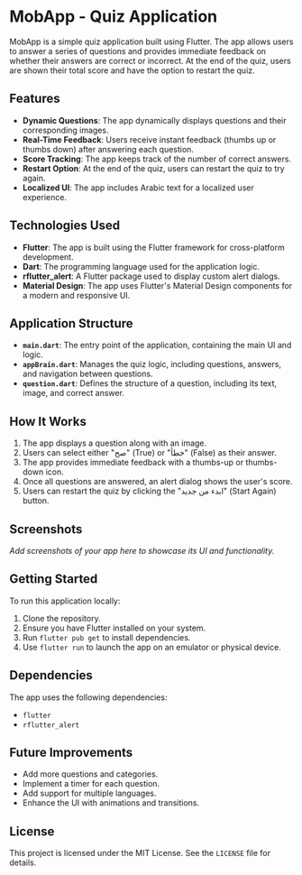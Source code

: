 # MobApp - Quiz Application

MobApp is a simple quiz application built using Flutter. The app allows users to answer a series of questions and provides immediate feedback on whether their answers are correct or incorrect. At the end of the quiz, users are shown their total score and have the option to restart the quiz.

## Features

- **Dynamic Questions**: The app dynamically displays questions and their corresponding images.
- **Real-Time Feedback**: Users receive instant feedback (thumbs up or thumbs down) after answering each question.
- **Score Tracking**: The app keeps track of the number of correct answers.
- **Restart Option**: At the end of the quiz, users can restart the quiz to try again.
- **Localized UI**: The app includes Arabic text for a localized user experience.

## Technologies Used

- **Flutter**: The app is built using the Flutter framework for cross-platform development.
- **Dart**: The programming language used for the application logic.
- **rflutter_alert**: A Flutter package used to display custom alert dialogs.
- **Material Design**: The app uses Flutter's Material Design components for a modern and responsive UI.

## Application Structure

- **`main.dart`**: The entry point of the application, containing the main UI and logic.
- **`appBrain.dart`**: Manages the quiz logic, including questions, answers, and navigation between questions.
- **`question.dart`**: Defines the structure of a question, including its text, image, and correct answer.

## How It Works

1. The app displays a question along with an image.
2. Users can select either "صح" (True) or "خطأ" (False) as their answer.
3. The app provides immediate feedback with a thumbs-up or thumbs-down icon.
4. Once all questions are answered, an alert dialog shows the user's score.
5. Users can restart the quiz by clicking the "ابدء من جديد" (Start Again) button.

## Screenshots

_Add screenshots of your app here to showcase its UI and functionality._

## Getting Started

To run this application locally:

1. Clone the repository.
2. Ensure you have Flutter installed on your system.
3. Run `flutter pub get` to install dependencies.
4. Use `flutter run` to launch the app on an emulator or physical device.

## Dependencies

The app uses the following dependencies:

- `flutter`
- `rflutter_alert`

## Future Improvements

- Add more questions and categories.
- Implement a timer for each question.
- Add support for multiple languages.
- Enhance the UI with animations and transitions.

## License

This project is licensed under the MIT License. See the `LICENSE` file for details.
